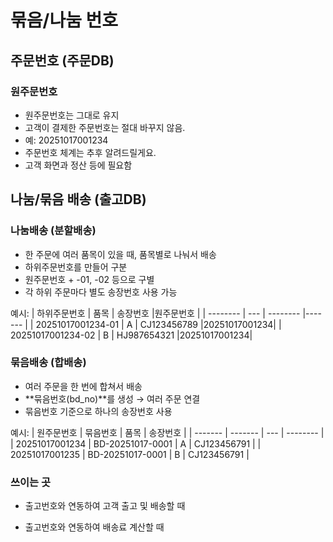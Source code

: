 # 묶음/나눔 번호
## 주문번호 (주문DB)
### 원주문번호
- 원주문번호는 그대로 유지
- 고객이 결제한 주문번호는 절대 바꾸지 않음.
- 예: 20251017001234
- 주문번호 체계는 추후 알려드릴게요.
- 고객 화면과 정산 등에 필요함

## 나눔/묶음 배송 (출고DB)
### 나눔배송 (분할배송)
- 한 주문에 여러 품목이 있을 때, 품목별로 나눠서 배송
- 하위주문번호를 만들어 구분
- 원주문번호 + -01, -02 등으로 구별
- 각 하위 주문마다 별도 송장번호 사용 가능

예시:
| 하위주문번호 | 품목 | 송장번호 |원주문번호 | 
| -------- | --- | -------- |------- |
| 20251017001234-01 | A | CJ123456789 |20251017001234|
| 20251017001234-02 | B | HJ987654321 |20251017001234|

### 묶음배송 (합배송)
- 여러 주문을 한 번에 합쳐서 배송
- **묶음번호(bd_no)**를 생성 → 여러 주문 연결
- 묶음번호 기준으로 하나의 송장번호 사용

예시:
| 원주문번호 | 묶음번호 | 품목 | 송장번호 |
| ------- | ------- | --- | -------- |
| 20251017001234 | BD-20251017-0001 | A | CJ123456791 |
| 20251017001235 | BD-20251017-0001 | B | CJ123456791 |

### 쓰이는 곳
- 출고번호와 연동하여 고객 출고 및 배송할 때

- 출고번호와 연동하여 배송료 계산할 때

